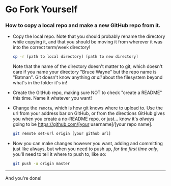 # Go Fork Yourself

### How to copy a local repo and make a new GitHub repo from it.

* Copy the local repo. Note that you should probably rename the directory while copying it, and that you should be moving it from wherever it was into the correct term/week directory!

    ```bash
    cp -r [path to local directory] [path to new directory]
    ```

    Note that the name of the directory doesn't matter to git, which doesn't care if you name your directory "Bruce Wayne" but the repo name is "Batman". Git doesn't know anything _at all_ about the filesystem beyond what's in the folder it's in!

* Create the GitHub repo, making sure NOT to check "create a README" this time. Name it whatever you want!

* Change the `remote`, which is how git knows where to upload to. Use the url from your address bar on GitHub, or from the directions GitHub gives you when you create a no-README repo, or just... know it's _always_ going to be https://github.com/[your username]/[your repo name].

    ```bash
    git remote set-url origin [your github url]
    ```

* Now you can make changes however you want, adding and committing just like always, but when you need to push up, *for the first time only*, you'll need to tell it where to push to, like so:

    ```bash
    git push -u origin master
    ```
---
And you're done!

